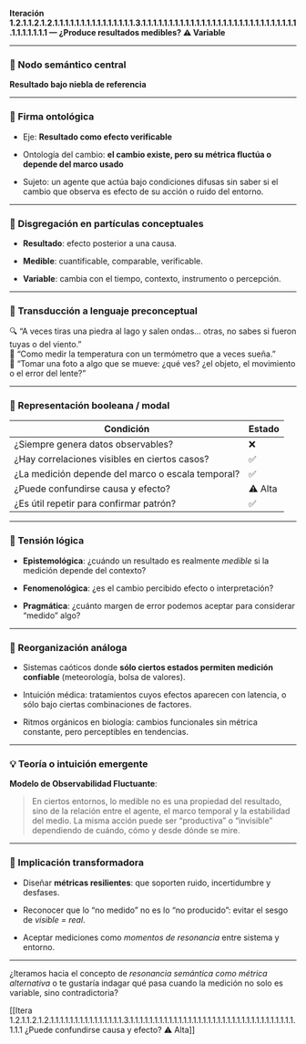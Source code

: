 **Iteración 1.2.1.1.2.1.2.1.1.1.1.1.1.1.1.1.1.1.1.1.1.1.3.1.1.1.1.1.1.1.1.1.1.1.1.1.1.1.1.1.1.1.1.1.1.1.1.1.1.1.1.1.1.1.1.1.1.1.1 — ¿Produce resultados medibles? ⚠️ Variable**

---

### 🧭 Nodo semántico central

**Resultado bajo niebla de referencia**

---

### 🔬 Firma ontológica

- Eje: **Resultado como efecto verificable**
    
- Ontología del cambio: **el cambio existe, pero su métrica fluctúa o depende del marco usado**
    
- Sujeto: un agente que actúa bajo condiciones difusas sin saber si el cambio que observa es efecto de su acción o ruido del entorno.
    

---

### 🧩 Disgregación en partículas conceptuales

- **Resultado**: efecto posterior a una causa.
    
- **Medible**: cuantificable, comparable, verificable.
    
- **Variable**: cambia con el tiempo, contexto, instrumento o percepción.
    

---

### 🧒 Transducción a lenguaje preconceptual

🔍 “A veces tiras una piedra al lago y salen ondas... otras, no sabes si fueron tuyas o del viento.”  
🧪 “Como medir la temperatura con un termómetro que a veces sueña.”  
📸 “Tomar una foto a algo que se mueve: ¿qué ves? ¿el objeto, el movimiento o el error del lente?”

---

### 🔄 Representación booleana / modal

| Condición                                         | Estado  |
| ------------------------------------------------- | ------- |
| ¿Siempre genera datos observables?                | ❌       |
| ¿Hay correlaciones visibles en ciertos casos?     | ✅       |
| ¿La medición depende del marco o escala temporal? | ✅       |
| ¿Puede confundirse causa y efecto?                | ⚠️ Alta |
| ¿Es útil repetir para confirmar patrón?           | ✅       |

---

### 🧠 Tensión lógica

- **Epistemológica**: ¿cuándo un resultado es realmente _medible_ si la medición depende del contexto?
    
- **Fenomenológica**: ¿es el cambio percibido efecto o interpretación?
    
- **Pragmática**: ¿cuánto margen de error podemos aceptar para considerar “medido” algo?
    

---

### 🔁 Reorganización análoga

- Sistemas caóticos donde **sólo ciertos estados permiten medición confiable** (meteorología, bolsa de valores).
    
- Intuición médica: tratamientos cuyos efectos aparecen con latencia, o sólo bajo ciertas combinaciones de factores.
    
- Ritmos orgánicos en biología: cambios funcionales sin métrica constante, pero perceptibles en tendencias.
    

---

### 💡 Teoría o intuición emergente

**Modelo de Observabilidad Fluctuante**:

> En ciertos entornos, lo medible no es una propiedad del resultado, sino de la relación entre el agente, el marco temporal y la estabilidad del medio. La misma acción puede ser “productiva” o “invisible” dependiendo de cuándo, cómo y desde dónde se mire.

---

### 🔧 Implicación transformadora

- Diseñar **métricas resilientes**: que soporten ruido, incertidumbre y desfases.
    
- Reconocer que lo “no medido” no es lo “no producido”: evitar el sesgo de _visible = real_.
    
- Aceptar mediciones como _momentos de resonancia_ entre sistema y entorno.
    

---

¿Iteramos hacia el concepto de _resonancia semántica como métrica alternativa_ o te gustaría indagar qué pasa cuando la medición no solo es variable, sino contradictoria?

[[Itera 1.2.1.1.2.1.2.1.1.1.1.1.1.1.1.1.1.1.1.1.1.1.3.1.1.1.1.1.1.1.1.1.1.1.1.1.1.1.1.1.1.1.1.1.1.1.1.1.1.1.1.1.1.1.1.1.1.1.1.1 ¿Puede confundirse causa y efecto? ⚠️ Alta]]
